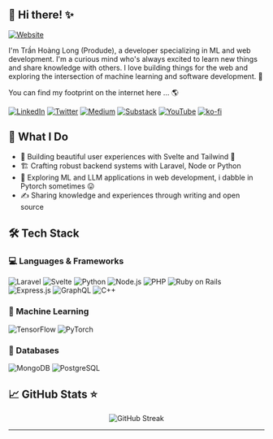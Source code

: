 ## 👋 Hi there! ✨

[![Website](https://img.shields.io/badge/produde.fyi-8B4513?style=for-the-badge&logo=anaconda&logoColor=white)](https://produde.fyi)

I'm Trần Hoàng Long (Produde), a developer specializing in ML and web development. I'm a curious mind who's always excited to learn new things and share knowledge with others. I love building things for the web and exploring the intersection of machine learning and software development. 🚀

You can find my footprint on the internet here ... 🌎

[![LinkedIn](https://img.shields.io/badge/LinkedIn-0077B5?style=for-the-badge&logo=linkedin&logoColor=white)](https://www.linkedin.com/in/produdez)
[![Twitter](https://img.shields.io/badge/Twitter-1DA1F2?style=for-the-badge&logo=twitter&logoColor=white)](https://twitter.com/produdez)
[![Medium](https://img.shields.io/badge/Medium-12100E?style=for-the-badge&logo=medium&logoColor=white)](https://medium.com/@produde)
[![Substack](https://img.shields.io/badge/Substack-FF6719?style=for-the-badge&logo=substack&logoColor=white)](https://produde.substack.com)
[![YouTube](https://img.shields.io/badge/YouTube-FF0000?style=for-the-badge&logo=youtube&logoColor=white)](https://www.youtube.com/@long.produde)
[![ko-fi](https://ko-fi.com/img/githubbutton_sm.svg)](https://ko-fi.com/F1F6184XUR)

## 🌱 What I Do

-   🎨 Building beautiful user experiences with Svelte and Tailwind 💯
-   🏗️ Crafting robust backend systems with Laravel, Node or Python
-   🤖 Exploring ML and LLM applications in web development, i dabble in Pytorch sometimes 😛️
-   ✍️ Sharing knowledge and experiences through writing and open source

## 🛠️ Tech Stack

### 💻 Languages & Frameworks

![Laravel](https://img.shields.io/badge/Laravel-FF2D20?style=for-the-badge&logo=laravel&logoColor=white)
![Svelte](https://img.shields.io/badge/Svelte-FF3E00?style=for-the-badge&logo=svelte&logoColor=white)
![Python](https://img.shields.io/badge/Python-3776AB?style=for-the-badge&logo=python&logoColor=white)
![Node.js](https://img.shields.io/badge/Node.js-339933?style=for-the-badge&logo=nodedotjs&logoColor=white)
![PHP](https://img.shields.io/badge/PHP-777BB4?style=for-the-badge&logo=php&logoColor=white)
![Ruby on Rails](https://img.shields.io/badge/Ruby_on_Rails-CC0000?style=for-the-badge&logo=ruby-on-rails&logoColor=white)
![Express.js](https://img.shields.io/badge/Express.js-000000?style=for-the-badge&logo=express&logoColor=white)
![GraphQL](https://img.shields.io/badge/GraphQL-E10098?style=for-the-badge&logo=graphql&logoColor=white)
![C++](https://img.shields.io/badge/C++-00599C?style=for-the-badge&logo=cplusplus&logoColor=white)

### 🧠 Machine Learning

![TensorFlow](https://img.shields.io/badge/TensorFlow-FF6F00?style=for-the-badge&logo=tensorflow&logoColor=white)
![PyTorch](https://img.shields.io/badge/PyTorch-EE4C2C?style=for-the-badge&logo=pytorch&logoColor=white)

### 💾 Databases

![MongoDB](https://img.shields.io/badge/MongoDB-47A248?style=for-the-badge&logo=mongodb&logoColor=white)
![PostgreSQL](https://img.shields.io/badge/PostgreSQL-316192?style=for-the-badge&logo=postgresql&logoColor=white)

## 📈 GitHub Stats ⭐

<div align="center">
  <img src="https://github-readme-streak-stats.herokuapp.com/?user=produdez&theme=radical" alt="GitHub Streak" />
</div>

---
